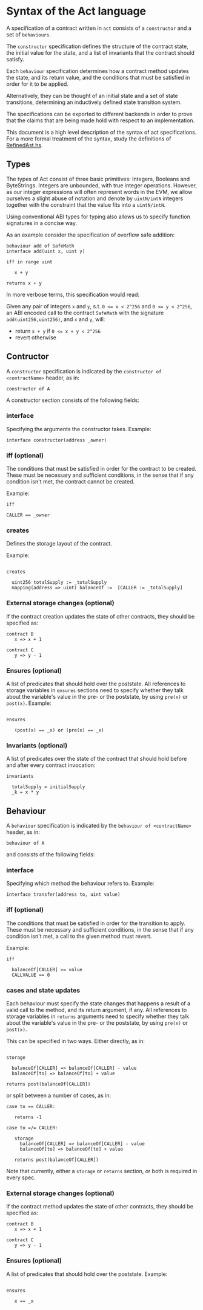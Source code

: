 # Syntax of the Act language

A specification of a contract written in `act` consists of a
`constructor` and a set of `behaviours`.

The `constructor` specification defines the structure of the contract
state, the initial value for the state, and a list of invariants that
the contract should satisfy.

Each `behaviour` specification determines how a contract method updates
the state, and its return value, and the conditions that must be
satisfied in order for it to be applied.

Alternatively, they can be thought of an initial state and a
set of state transitions, determining an inductively defined
state transition system.

The specifications can be exported to different backends in order to
prove that the claims that are being made hold with respect to an implementation.

This document is a high level description of the syntax of
act specifications.
For a more formal treatment of the syntax, study the
definitions of [RefinedAst.hs](https://github.com/ethereum/act/blob/master/src/RefinedAst.hs).

## Types

The types of Act consist of three basic primitives:
Integers, Booleans and ByteStrings. Integers are unbounded,
with true integer operations. However, as our integer expressions
will often represent words in the EVM, we allow ourselves a slight
abuse of notation and denote by `uintN/intN` integers together with the
constraint that the value fits into a `uintN/intN`.

Using conventional ABI types for typing also allows us to specify
function signatures in a concise way.

As an example consider the specification of overflow safe addition:

```act
behaviour add of SafeMath
interface add(uint x, uint y)

iff in range uint

   x + y

returns x + y
```

In more verbose terms, this specification would read:

Given any pair of integers `x` and `y`, s.t. `0 <= x < 2^256` and
`0 <= y < 2^256`, an ABI encoded call to the contract `SafeMath`
with the signature `add(uint256,uint256)`, and `x` and `y`, will:

-   return `x + y`      if `0 <= x + y < 2^256`
-   revert              otherwise

## Contructor

A `constructor` specification is indicated by the
`constructor of <contractName>` header, as in:
```act
constructor of A
```

A constructor section consists of the following fields:

### interface

Specifying the arguments the constructor takes.
Example:
```act
interface constructor(address _owner)
```

### iff (optional)

The conditions that must be satisfied in order for the contract to be created.
These must be necessary and sufficient conditions, in the sense that if any
condition isn't met, the contract cannot be created.

Example:
```act
iff

CALLER == _owner
```


### creates
Defines the storage layout of the contract.

Example:
```act

creates

  uint256 totalSupply := _totalSupply
  mapping(address => uint) balanceOf :=  [CALLER := _totalSupply]
```

### External storage changes (optional)

If the contract creation updates the state of other contracts,
they should be specified as:

```act
contract B
   x => x + 1

contract C
   y => y - 1
```

### Ensures (optional)

A list of predicates that should hold over the poststate. All references to storage
variables in `ensures` sections need to specify whether they talk about the variable's
value in the pre- or the poststate, by using `pre(x)` or `post(x)`.
Example:
```act

ensures

   (post(x) == _x) or (pre(x) == _x)
```

### Invariants (optional)

A list of predicates over the state of the contract that should hold before and after
every contract invocation:

```act
invariants

  totalSupply = initialSupply
  _k = x * y
```

## Behaviour

A `behaviour` specification is indicated by the
`behaviour of <contractName>` header, as in:
```act
behaviour of A
```

and consists of the following fields:


### interface

Specifying which method the behaviour refers to.
Example:
```act
interface transfer(address to, uint value)
```

### iff (optional)

The conditions that must be satisfied in order for the transition to apply.
These must be necessary and sufficient conditions, in the sense that if any
condition isn't met, a call to the given method must revert.

Example:
```act
iff

  balanceOf[CALLER] >= value
  CALLVALUE == 0
```

### cases and state updates

Each behaviour must specify the state changes that happens a result of
a valid call to the method, and its return argument, if any.
All references to storage variables in `returns` arguments need to
specify whether they talk about the variable's
value in the pre- or the poststate, by using `pre(x)` or `post(x)`.

This can be specified in two ways. Either directly, as in:

```act

storage

  balanceOf[CALLER] => balanceOf[CALLER] - value
  balanceOf[to] => balanceOf[to] + value

returns post(balanceOf[CALLER])
```

or split between a number of cases, as in:

```act
case to == CALLER:

   returns -1

case to =/= CALLER:

   storage
     balanceOf[CALLER] => balanceOf[CALLER] - value
     balanceOf[to] => balanceOf[to] + value

   returns post(balanceOf[CALLER])
```

Note that currently, either a `storage` or `returns` section, or both is required in every spec.

### External storage changes (optional)

If the contract method updates the state of other contracts,
they should be specified as:

```act
contract B
   x => x + 1

contract C
   y => y - 1
```

### Ensures (optional)

A list of predicates that should hold over the poststate.
Example:
```act

ensures

   x == _x
```
